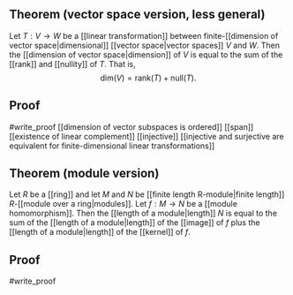 ## Theorem (vector space version, less general)
Let $T:V\to W$ be a [[linear transformation]] between finite-[[dimension of vector space|dimensional]] [[vector space|vector spaces]] $V$ and $W$. Then the [[dimension of vector space|dimension]] of $V$ is equal to the sum of the [[rank]] and [[nullity]] of $T$. That is,
$$\text{dim}(V) = \text{rank}(T) + \text{null}(T).$$
## Proof
#write_proof  [[dimension of vector subspaces is ordered]] [[span]] [[existence of linear complement]] [[injective]] [[injective and surjective are equivalent for finite-dimensional linear transformations]] 
## Theorem (module version)
Let $R$ be a [[ring]] and let $M$ and $N$ be [[finite length R-module|finite length]] $R$-[[module over a ring|modules]]. Let $f:M\to N$ be a [[module homomorphism]]. Then the [[length of a module|length]] $N$ is equal to the sum of the [[length of a module|length]] of the [[image]] of $f$ plus the [[length of a module|length]] of the [[kernel]] of $f$.
## Proof
#write_proof 